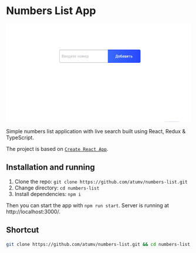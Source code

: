 # Numbers List App

![example](/public/example.gif)

Simple numbers list application with live search built using React, Redux & TypeScript.

The project is based on [`Create React App`](https://github.com/facebook/create-react-app).

## Installation and running

1. Clone the repo: `git clone https://github.com/atumv/numbers-list.git`
2. Change directory: `cd numbers-list`
3. Install dependencies: `npm i`

Then you can start the app with `npm run start`.
Server is running at http://localhost:3000/.

## Shortcut

```sh
git clone https://github.com/atumv/numbers-list.git && cd numbers-list && npm i && npm run start
```
